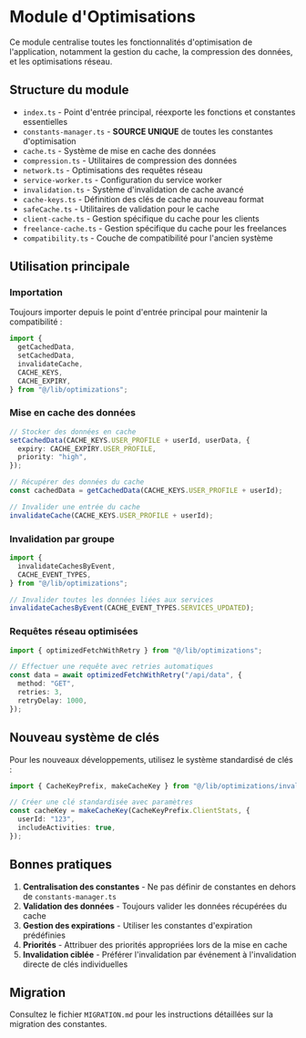 # Module d'Optimisations

Ce module centralise toutes les fonctionnalités d'optimisation de l'application, notamment la gestion du cache, la compression des données, et les optimisations réseau.

## Structure du module

- `index.ts` - Point d'entrée principal, réexporte les fonctions et constantes essentielles
- `constants-manager.ts` - **SOURCE UNIQUE** de toutes les constantes d'optimisation
- `cache.ts` - Système de mise en cache des données
- `compression.ts` - Utilitaires de compression des données
- `network.ts` - Optimisations des requêtes réseau
- `service-worker.ts` - Configuration du service worker
- `invalidation.ts` - Système d'invalidation de cache avancé
- `cache-keys.ts` - Définition des clés de cache au nouveau format
- `safeCache.ts` - Utilitaires de validation pour le cache
- `client-cache.ts` - Gestion spécifique du cache pour les clients
- `freelance-cache.ts` - Gestion spécifique du cache pour les freelances
- `compatibility.ts` - Couche de compatibilité pour l'ancien système

## Utilisation principale

### Importation

Toujours importer depuis le point d'entrée principal pour maintenir la compatibilité :

```typescript
import {
  getCachedData,
  setCachedData,
  invalidateCache,
  CACHE_KEYS,
  CACHE_EXPIRY,
} from "@/lib/optimizations";
```

### Mise en cache des données

```typescript
// Stocker des données en cache
setCachedData(CACHE_KEYS.USER_PROFILE + userId, userData, {
  expiry: CACHE_EXPIRY.USER_PROFILE,
  priority: "high",
});

// Récupérer des données du cache
const cachedData = getCachedData(CACHE_KEYS.USER_PROFILE + userId);

// Invalider une entrée du cache
invalidateCache(CACHE_KEYS.USER_PROFILE + userId);
```

### Invalidation par groupe

```typescript
import {
  invalidateCachesByEvent,
  CACHE_EVENT_TYPES,
} from "@/lib/optimizations";

// Invalider toutes les données liées aux services
invalidateCachesByEvent(CACHE_EVENT_TYPES.SERVICES_UPDATED);
```

### Requêtes réseau optimisées

```typescript
import { optimizedFetchWithRetry } from "@/lib/optimizations";

// Effectuer une requête avec retries automatiques
const data = await optimizedFetchWithRetry("/api/data", {
  method: "GET",
  retries: 3,
  retryDelay: 1000,
});
```

## Nouveau système de clés

Pour les nouveaux développements, utilisez le système standardisé de clés :

```typescript
import { CacheKeyPrefix, makeCacheKey } from "@/lib/optimizations/invalidation";

// Créer une clé standardisée avec paramètres
const cacheKey = makeCacheKey(CacheKeyPrefix.ClientStats, {
  userId: "123",
  includeActivities: true,
});
```

## Bonnes pratiques

1. **Centralisation des constantes** - Ne pas définir de constantes en dehors de `constants-manager.ts`
2. **Validation des données** - Toujours valider les données récupérées du cache
3. **Gestion des expirations** - Utiliser les constantes d'expiration prédéfinies
4. **Priorités** - Attribuer des priorités appropriées lors de la mise en cache
5. **Invalidation ciblée** - Préférer l'invalidation par événement à l'invalidation directe de clés individuelles

## Migration

Consultez le fichier `MIGRATION.md` pour les instructions détaillées sur la migration des constantes.
